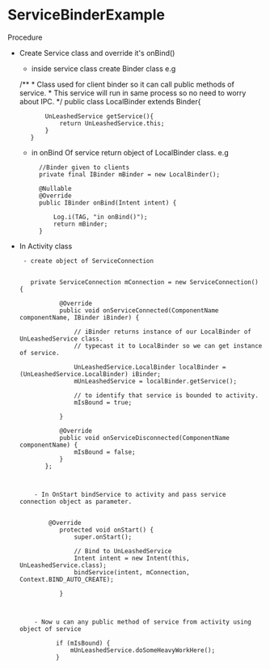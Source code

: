 # ServiceBinderExample

Procedure

- Create Service class and override it's onBind()

    - inside service class create Binder class
       e.g

     /**
          * Class used for client binder so it can call public methods of service.
          * This service will run in same process so no need to worry about IPC.
          */
         public class LocalBinder extends Binder{

             UnLeashedService getService(){
                 return UnLeashedService.this;
             }
         }

    - in onBind Of service return object of LocalBinder class.
     e.g

            //Binder given to clients
            private final IBinder mBinder = new LocalBinder();

            @Nullable
            @Override
            public IBinder onBind(Intent intent) {

                Log.i(TAG, "in onBind()");
                return mBinder;
            }



- In Activity class

       - create object of ServiceConnection


         private ServiceConnection mConnection = new ServiceConnection() {

                 @Override
                 public void onServiceConnected(ComponentName componentName, IBinder iBinder) {

                     // iBinder returns instance of our LocalBinder of UnLeashedService class.
                     // typecast it to LocalBinder so we can get instance of service.

                     UnLeashedService.LocalBinder localBinder = (UnLeashedService.LocalBinder) iBinder;
                     mUnLeashedService = localBinder.getService();

                     // to identify that service is bounded to activity.
                     mIsBound = true;

                 }

                 @Override
                 public void onServiceDisconnected(ComponentName componentName) {
                     mIsBound = false;
                 }
             };



          - In OnStart bindService to activity and pass service connection object as parameter.


              @Override
                 protected void onStart() {
                     super.onStart();

                     // Bind to UnLeashedService
                     Intent intent = new Intent(this, UnLeashedService.class);
                     bindService(intent, mConnection, Context.BIND_AUTO_CREATE);

                 }



          - Now u can any public method of service from activity using object of service

                if (mIsBound) {
                    mUnLeashedService.doSomeHeavyWorkHere();
                }